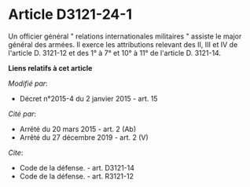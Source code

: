 # Article D3121-24-1

Un officier général " relations internationales militaires " assiste le major général des armées. Il exerce les attributions
relevant des II, III et IV de l'article D. 3121-12 et des 1° à 7° et 10° à 11° de l'article D. 3121-14.

**Liens relatifs à cet article**

_Modifié par_:

  - Décret n°2015-4 du 2 janvier 2015 - art. 15

_Cité par_:

  - Arrêté du 20 mars 2015 - art. 2 (Ab)
  - Arrêté du 27 décembre 2019 - art. 2 (V)

_Cite_:

  - Code de la défense. - art. D3121-14
  - Code de la défense. - art. R3121-12
